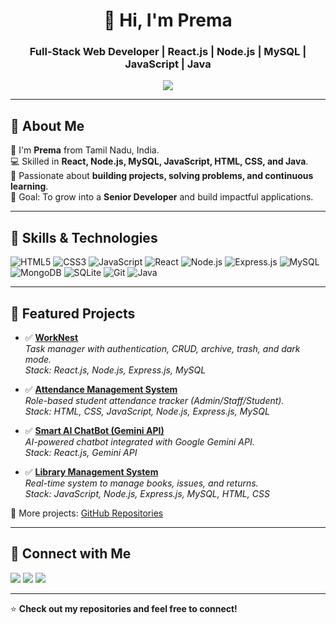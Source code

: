 <h1 align="center">🚀 Hi, I'm Prema</h1>
<h3 align="center">Full-Stack Web Developer | React.js | Node.js | MySQL | JavaScript | Java</h3>

<p align="center">
  <img src="https://readme-typing-svg.herokuapp.com?font=Fira+Code&weight=600&size=18&duration=2000&pause=1000&color=37F7F1&center=true&vCenter=true&width=500&lines=Full-Stack+Web+Developer;Problem+Solver+on+HackerRank+%26+GFG;Passionate+about+Technology+%26+Coding;Exploring+New+Frameworks;Always+Learning+%26+Improving" />
</p>

---

## 🔹 About Me  
👋 I'm **Prema** from Tamil Nadu, India.  
💻 Skilled in **React, Node.js, MySQL, JavaScript, HTML, CSS, and Java**.  
🚀 Passionate about **building projects, solving problems, and continuous learning**.  
🎯 Goal: To grow into a **Senior Developer** and build impactful applications.  

---

## 🔹 Skills & Technologies  
![HTML5](https://img.shields.io/badge/HTML5-E34F26?style=for-the-badge&logo=html5&logoColor=white)
![CSS3](https://img.shields.io/badge/CSS3-1572B6?style=for-the-badge&logo=css3&logoColor=white)
![JavaScript](https://img.shields.io/badge/JavaScript-F7DF1E?style=for-the-badge&logo=javascript&logoColor=black)
![React](https://img.shields.io/badge/React-20232A?style=for-the-badge&logo=react&logoColor=61DAFB)
![Node.js](https://img.shields.io/badge/Node.js-43853D?style=for-the-badge&logo=node.js&logoColor=white)
![Express.js](https://img.shields.io/badge/Express.js-000000?style=for-the-badge&logo=express&logoColor=white)
![MySQL](https://img.shields.io/badge/MySQL-005C84?style=for-the-badge&logo=mysql&logoColor=white)
![MongoDB](https://img.shields.io/badge/MongoDB-47A248?style=for-the-badge&logo=mongodb&logoColor=white)
![SQLite](https://img.shields.io/badge/SQLite-003B57?style=for-the-badge&logo=sqlite&logoColor=white)
![Git](https://img.shields.io/badge/Git-F05032?style=for-the-badge&logo=git&logoColor=white)
![Java](https://img.shields.io/badge/Java-007396?style=for-the-badge&logo=java&logoColor=white)

---

## 🔹 Featured Projects  
- ✅ [**WorkNest**](https://github.com/premapleasant/WorkNest)  
  *Task manager with authentication, CRUD, archive, trash, and dark mode.*  
  _Stack: React.js, Node.js, Express.js, MySQL_

- ✅ [**Attendance Management System**](https://github.com/premapleasant/attendance)  
  *Role-based student attendance tracker (Admin/Staff/Student).*  
  _Stack: HTML, CSS, JavaScript, Node.js, Express.js, MySQL_

- ✅ [**Smart AI ChatBot (Gemini API)**](https://github.com/premapleasant/chat-bot)  
  *AI-powered chatbot integrated with Google Gemini API.*  
  _Stack: React.js, Gemini API_

- ✅ [**Library Management System**](https://github.com/premapleasant/Library-System)  
  *Real-time system to manage books, issues, and returns.*  
  _Stack: JavaScript, Node.js, Express.js, MySQL, HTML, CSS_

📂 More projects: [GitHub Repositories](https://github.com/premapleasant)

---

## 🔹 Connect with Me  
<p align="left">
  <a href="https://prema-portfolio.netlify.app/" target="_blank"><img src="https://img.shields.io/badge/Portfolio-000000?style=for-the-badge&logo=google-chrome&logoColor=white" /></a>
  <a href="https://www.linkedin.com/in/prema-developer" target="_blank"><img src="https://img.shields.io/badge/LinkedIn-0A66C2?style=for-the-badge&logo=linkedin&logoColor=white" /></a>
  <a href="mailto:premapleasant@gmail.com"><img src="https://img.shields.io/badge/Email-D14836?style=for-the-badge&logo=gmail&logoColor=white" /></a>
</p>

---

⭐ **Check out my repositories and feel free to connect!**
